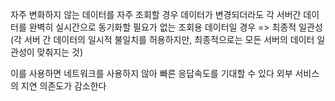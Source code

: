 자주 변화하지 않는 데이터를 자주 조회할 경우
데이터가 변경되더라도 각 서버간 데이터를 완벽히 실시간으로 동기화할 필요가 없는 조회용 데이터일 경우
=> 최종적 일관성(각 서버 간 데이터의 일시적 불일치를 허용하지만, 최종적으로는 모든 서버의 데이터 일관성이 맞춰지는 것)


이를 사용하면
네트워크를 사용하지 않아 빠른 응답속도를 기대할 수 있다
외부 서비스의 지연 의존도가 감소한다